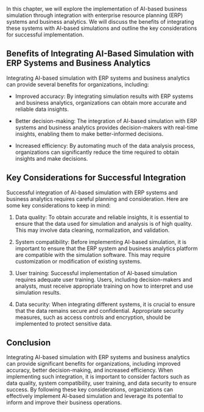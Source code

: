 
In this chapter, we will explore the implementation of AI-based business simulation through integration with enterprise resource planning (ERP) systems and business analytics. We will discuss the benefits of integrating these systems with AI-based simulations and outline the key considerations for successful implementation.

Benefits of Integrating AI-Based Simulation with ERP Systems and Business Analytics
-----------------------------------------------------------------------------------

Integrating AI-based simulation with ERP systems and business analytics can provide several benefits for organizations, including:

* Improved accuracy: By integrating simulation results with ERP systems and business analytics, organizations can obtain more accurate and reliable data insights.

* Better decision-making: The integration of AI-based simulation with ERP systems and business analytics provides decision-makers with real-time insights, enabling them to make better-informed decisions.

* Increased efficiency: By automating much of the data analysis process, organizations can significantly reduce the time required to obtain insights and make decisions.

Key Considerations for Successful Integration
---------------------------------------------

Successful integration of AI-based simulation with ERP systems and business analytics requires careful planning and consideration. Here are some key considerations to keep in mind:

1. Data quality: To obtain accurate and reliable insights, it is essential to ensure that the data used for simulation and analysis is of high quality. This may involve data cleaning, normalization, and validation.

2. System compatibility: Before implementing AI-based simulation, it is important to ensure that the ERP system and business analytics platform are compatible with the simulation software. This may require customization or modification of existing systems.

3. User training: Successful implementation of AI-based simulation requires adequate user training. Users, including decision-makers and analysts, must receive appropriate training on how to interpret and use simulation results.

4. Data security: When integrating different systems, it is crucial to ensure that the data remains secure and confidential. Appropriate security measures, such as access controls and encryption, should be implemented to protect sensitive data.

Conclusion
----------

Integrating AI-based simulation with ERP systems and business analytics can provide significant benefits for organizations, including improved accuracy, better decision-making, and increased efficiency. When implementing such integration, it is important to consider factors such as data quality, system compatibility, user training, and data security to ensure success. By following these key considerations, organizations can effectively implement AI-based simulation and leverage its potential to inform and improve their business operations.
